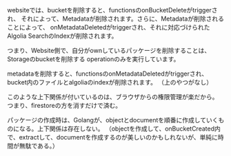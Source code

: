 websiteでは、bucketを削除すると、functionsのonBucketDeleteがtriggerされ、
それによって、Metadataが削除されます。さらに、Metadataが削除されることによって、
onMetadataDeletedがtriggerされ、それに対応づけられたAlgolia SearchのIndexが削除されます。

つまり、Website側で、自分がownしているパッケージを削除することは、Storageのbucketを削除する
operationのみを実行しています。



metadataを削除すると、functionsのonMetadataDeletedがtriggerされ、bucket内のファイルとalgoliaのindexが削除されます。
（上のやつがなし）

このような上下関係が付いているのは、ブラウザからの権限管理が楽だから。
つまり、firestoreの方を消すだけで済む。



パッケージの作成時は、Golangが、objectとdocumentを順番に作成していくものになる。上下関係は存在しない。
（objectを作成して、onBucketCreated内で、extractして、documentを作成するのが美しいのかもしれないが、単純に時間が無駄である。）
